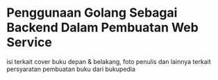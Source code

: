 # Penggunaan Golang Sebagai Backend Dalam Pembuatan Web Service

isi terkait cover buku depan & belakang, foto penulis dan lainnya terkait persyaratan pembuatan buku dari bukupedia
